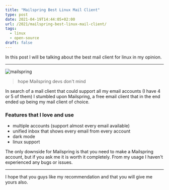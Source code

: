 ```yaml
---
title: "Mailspring Best Linux Mail Client"
type: post
date: 2021-04-19T14:44:05+02:00
url: /2021/mailspring-best-linux-mail-client/
tags:
  - linux
  - open-source
draft: false
---
```


In this post I will be talking about the best mail client for linux in my opinion.

<!--more-->

---

![mailspring](https://getmailspring.com/static/img/hero_graphic_linux@2x.png)

> hope Mailspring devs don't mind

In search of a mail client that could support all my email accounts (I have 4 or 5 of them) I stumbled upon Mailspring, a free email client that in the end ended up being my mail client of choice.

### Features that I love and use
- multiple accounts (support almost every email available)
- unified inbox that shows every email from every account
- dark mode
- linux support

The only downside for Mailspring is that you need to make a Mailspring account, but if you ask me it is worth it completely. From my usage I haven't experienced any bugs or issues.

---

I hope that you guys like my recommendation and that you will give me yours also.
